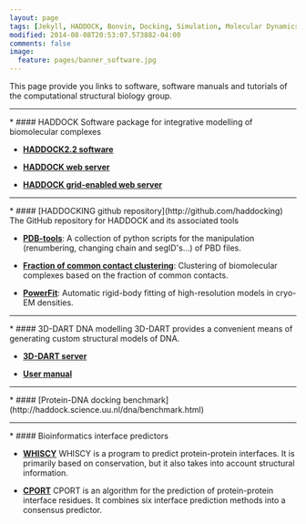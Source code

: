 ```yaml
---
layout: page
tags: [Jekyll, HADDOCK, Bonvin, Docking, Simulation, Molecular Dynamics, Structural Biology, Computational Biology, Modelling, Protein Structure]
modified: 2014-08-08T20:53:07.573882-04:00
comments: false
image:
  feature: pages/banner_software.jpg
---
```


This page provide you links to software, software manuals and tutorials of the computational structural biology group.
<HR>
* #### HADDOCK
  Software package for integrative modelling of biomolecular complexes

  * [**HADDOCK2.2 software**](haddock2.2/haddock.html)

  * [**HADDOCK web server**](http://haddock.science.uu.nl/services/HADDOCK)

  * [**HADDOCK grid-enabled web server**](http://haddock.science.uu.nl/enmr/services/HADDOCK)
<HR>
* #### [HADDOCKING github repository](http://github.com/haddocking)
  The GitHub repository for HADDOCK and its associated tools

  * [**PDB-tools**](http://github.com/haddocking/pdb-tools):
  A collection of python scripts for the manipulation (renumbering, changing chain and segID's...) of PBD files.

  * [**Fraction of common contact clustering**](http://github.com/haddocking/fcc):
  Clustering of biomolecular complexes based on the fraction of common contacts.

  * [**PowerFit**](https://github.com/haddocking/powerfit):
  Automatic rigid-body fitting of high-resolution models in cryo-EM densities.

<HR>
* #### 3D-DART DNA modelling 
  3D-DART provides a convenient means of generating custom structural models of DNA.

  * [**3D-DART server**](http://haddock.science.uu.nl/enmr/services/3DDART)

  * [**User manual**](http://haddock.science.uu.nl/enmr/services/3DDART/DARTusage.html)
<HR>
* #### [Protein-DNA docking benchmark](http://haddock.science.uu.nl/dna/benchmark.html)
<HR>
* #### Bioinformatics interface predictors

  * [**WHISCY**](http://nmr.chem.uu.nl/Software/whiscy/index.html)
  WHISCY is a program to predict protein-protein interfaces. It is primarily based on conservation, but it also takes into account structural information. 

  * [**CPORT**](http://haddock.science.uu.nl/services/CPORT)
  CPORT is an algorithm for the prediction of protein-protein interface residues. It combines six interface prediction methods into a consensus predictor.


